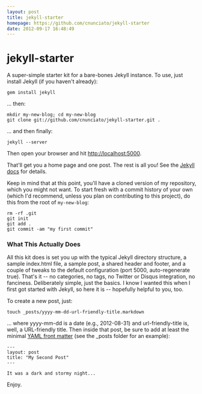 ```yaml
---
layout: post
title: jekyll-starter
homepage: https://github.com/cnunciato/jekyll-starter
date: 2012-09-17 16:48:49
---
```

jekyll-starter
==============

A super-simple starter kit for a bare-bones Jekyll instance.  To use, just install Jekyll  (if you haven't already):

    gem install jekyll

... then:

	mkdir my-new-blog; cd my-new-blog
	git clone git://github.com/cnunciato/jekyll-starter.git .

... and then finally:

    jekyll --server

Then open your browser and hit [http://localhost:5000](http://localhost:5000).

That'll get you a home page and one post.  The rest is all you!  See the [Jekyll docs](https://github.com/mojombo/jekyll/wiki) for details.

Keep in mind that at this point, you'll have a cloned version of my repository, which you might not want.  To start fresh with a commit history of your own (which I'd recommend, unless you plan on contributing to this project), do this from the root of `my-new-blog`:

    rm -rf .git
    git init
    git add .
    git commit -am "my first commit"

### What This Actually Does	

All this kit does is set you up with the typical Jekyll directory structure, a sample index.html file, a sample post, a shared header and footer, and a couple of tweaks to the default configuration (port 5000, auto-regenerate true).  That's it -- no categories, no tags, no Twitter or Disqus integration, no fanciness.  Deliberately simple, just the basics.  I know I wanted this when I first got started with Jekyll, so here it is -- hopefully helpful to you, too.

To create a new post, just:

    touch _posts/yyyy-mm-dd-url-friendly-title.markdown

... where yyyy-mm-dd is a date (e.g., 2012-08-31) and url-friendly-title is, well, a URL-friendly title.  Then inside that post, be sure to add at least the minimal [YAML front matter](https://github.com/mojombo/jekyll/wiki/YAML-Front-Matter) (see the _posts folder for an example):

    ---
    layout: post
    title: "My Second Post"
    ---

   	It was a dark and stormy night...

Enjoy.

